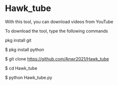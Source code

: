# Hawk_tube
With this tool, you can download videos from YouTube

To download the tool, type the following commands

pkg install git

$ pkg install python 

$ git clone https://github.com/Anwr2021/Hawk_tube 

$ cd Hawk_tube

$ python Hawk_tube.py
